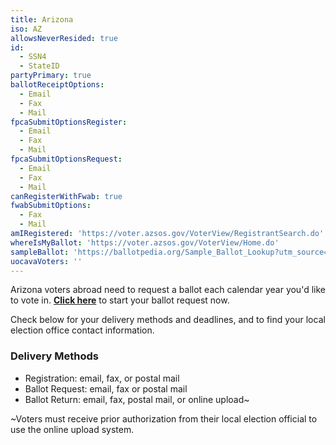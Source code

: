 ```yaml
---
title: Arizona
iso: AZ
allowsNeverResided: true
id:
  - SSN4
  - StateID
partyPrimary: true
ballotReceiptOptions:
  - Email
  - Fax
  - Mail
fpcaSubmitOptionsRegister:
  - Email
  - Fax
  - Mail
fpcaSubmitOptionsRequest:
  - Email
  - Fax
  - Mail
canRegisterWithFwab: true
fwabSubmitOptions:
  - Fax
  - Mail
amIRegistered: 'https://voter.azsos.gov/VoterView/RegistrantSearch.do'
whereIsMyBallot: 'https://voter.azsos.gov/VoterView/Home.do'
sampleBallot: 'https://ballotpedia.org/Sample_Ballot_Lookup?utm_source=ballotpedia&utm_campaign=sample_ballot_frontpage'
uocavaVoters: ''
---
```

Arizona voters abroad need to request a ballot each calendar year you'd like to vote in. [**Click here**](https://www.votefromabroad.org) to start your ballot request now.

Check below for your delivery methods and deadlines, and to find your local election office contact information. 

### Delivery Methods

* Registration: email, fax, or postal mail
* Ballot Request: email, fax or postal mail
* Ballot Return: email, fax, postal mail, or online upload~

~Voters must receive prior authorization from their local election official to use the online upload system.
